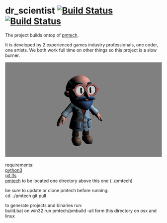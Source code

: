 # dr_scientist [![Build Status](https://travis-ci.org/polymonster/dr_scientist.svg?branch=master)](https://travis-ci.org/polymonster/dr_scientist) [![Build Status](https://ci.appveyor.com/api/projects/status/github/polymonster/dr_scientist?branch=master&svg=true&passingText=win32-passing&pendingText=win32-pending&failingText=win32-failing)](https://ci.appveyor.com/project/polymonster/dr-scientist)

The project builds ontop of [pmtech](https://github.com/polymonster/pmtech.git). 

It is developed by 2 experienced games industry professionals, one coder, one artists. We both work full time on other things so this project is a slow burner.

![alt text](images/ds.png)

requirements:   
[python3](https://www.python.org/download/releases/3.0)  
[git lfs](https://git-lfs.github.com/)  
[pmtech](https://github.com/polymonster/pmtech.git) to be located one directory above this one (../pmtech)  

be sure to update or clone pmtech before running:      
cd ../pmtech
git pull

to generate projects and binaries run:   
build.bat on win32
run pmtech/pmbuild -all form this directory on osx and linux



